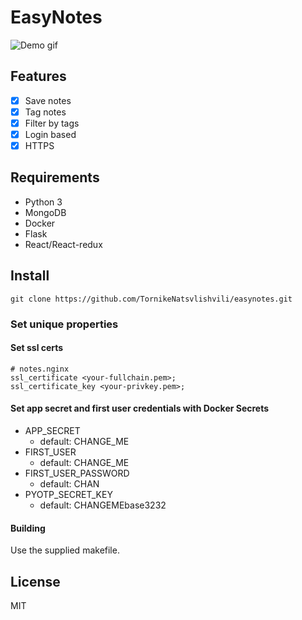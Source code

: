 # EasyNotes
![Demo gif](docs/Demo.gif)

## Features
- [x] Save notes
- [x] Tag notes
- [x] Filter by tags
- [x] Login based
- [x] HTTPS

## Requirements
* Python 3
* MongoDB
* Docker
* Flask
* React/React-redux

## Install

```git clone https://github.com/TornikeNatsvlishvili/easynotes.git```

### Set unique properties
#### Set ssl certs
```
# notes.nginx
ssl_certificate <your-fullchain.pem>;
ssl_certificate_key <your-privkey.pem>;
```

#### Set app secret and first user credentials with Docker Secrets

* APP_SECRET
  * default: CHANGE_ME
* FIRST_USER
  * default: CHANGE_ME
* FIRST_USER_PASSWORD
  * default: CHAN
* PYOTP_SECRET_KEY
  * default: CHANGEMEbase3232

#### Building
Use the supplied makefile.

## License

MIT
